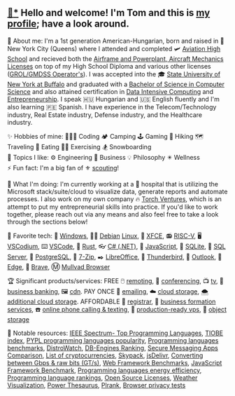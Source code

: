 [//]: # "todo: https://medium.com/swlh/how-to-create-a-self-updating-readme-md-for-your-github-profile-f8b05744ca91"
[//]: # ".md html tag whitelist: https://github.com/github/markup/issues/245#issuecomment-682231577"

## [📝](https://plugins.krajee.com/markdown-editor-basic-usage-demo/1)[*](https://github.com/kartik-v/krajee-markdown-editor) Hello and welcome! I'm Tom and this is [my profile](https://trpapp.github.io); have a look around. 

🌱 About me: I'm a 1st generation American-Hungarian, born and raised in 🗽 New York City (Queens) where I attended and completed 🛩️ [Aviation High School](https://www.aviationhs.net) and recieved both the [Airframe and Powerplant, Aircraft Mechanics Licenses](https://www.faa.gov/mechanics) on top of my High School Diploma and various other licenses ([GROL/GMDSS Operator's](https://www.fcc.gov/wireless/bureau-divisions/mobility-division/commercial-radio-operator-license-program/commercial-0)). I was accepted into the 🎓 [State University of New York at Buffalo](https://buffalo.edu) and graduated with a [Bachelor of Science in Computer Science](https://engineering.buffalo.edu/computer-science-engineering.html) and also attained certification in [Data Intensive Computing](https://engineering.buffalo.edu/computer-science-engineering/undergraduate/degrees-and-programs/certificate-in-data-intensive-computing.html) and [Entrepreneurship](https://www.ecc.edu/academics/entrepreneurship.html). I speak 🇭🇺 Hungarian and 🇺🇸 English fluently and I'm also learning 🇵🇪 Spanish. I have experience in the Telecom/Technology industry, Real Estate industry, Defense industry, and the Healthcare industry.  

✨ Hobbies of mine: 👨🏼‍💻 Coding 🏕️ Camping 🕹️ Gaming 👣 Hiking 🗺️ Traveling 🍕 Eating 🏋🏼 Exercising 🏂 Snowboarding  
💭 Topics I like: ⚙️ Engineering 👔 Business 💡 Philosophy ✴️ Wellness  
⚡ Fun fact: I'm a big fan of ⚜️ [scouting](https://scouting.org)! 

🚀 What I'm doing: I'm currently working at a 🏥 hospital that is utilizing the Microsoft stack/suite/cloud to visualize data, generate reports and automate processes. I also work on my own company 🔥 [Torch Ventures](https://github.com/torch-ventures), which is an attempt to put my entrepreneurial skills into practice. If you'd like to work together, please reach out via any means and also feel free to take a look through the sections below!

🏅 Favorite tech: 💠 [Windows](https://www.microsoft.com/en-us/software-download), 🍥🐧 [Debian](https://debian.org) [Linux](https://github.com/torvalds/linux), 🐁 [XFCE](https://gitlab.xfce.org/xfce), 📻 [RISC-V](https://github.com/riscv-software-src), 🖥️ [VSCodium](https://github.com/VSCodium/vscodium), ⌨️ [VSCode](https://code.visualstudio.com), 🦀 [Rust](https://github.com/rust-lang/rust), 👓 [C# (.NET)](https://learn.microsoft.com/en-us/dotnet/csharp), 📜 [JavaScript](https://github.com/tc39), 💾 [SQLite](https://github.com/sqlite/sqlite), 💽 [SQL Server](https://www.microsoft.com/en-us/sql-server/sql-server-downloads), 🐘 [PostgreSQL](https://github.com/postgres), 📂 [7-Zip](https://www.7-zip.org), ✒️ [LibreOffice](https://libreoffice.org), 🦅 [Thunderbird](https://thunderbird.net), 📧 [Outlook](https://apps.microsoft.com/detail/9nrx63209r7b), 🧿 [Edge](https://apps.microsoft.com/detail/xpfftq037jwmhs), 🦁 [Brave](https://brave.com), Ⓜ️ [Mullvad Browser](https://mullvad.net/en/browser)

🏆 Significant products/services: FREE 🖱️ [remoting](https://dwservice.net), 👥 [conferencing](https://meet.jit.si), 📺 [tv](https://pluto.tv/live-tv), 🏦 [business banking](https://www.novo.co), 🖼️ [cdn](https://cloudflare.com). PAY ONCE 📧 [emailing](https://mxroute.com), ☁️ [cloud storage](https://pcloud.com), 🌨️ [additional cloud storage](https://icedrive.net). AFFORDABLE 📇 [registrar](https://freenom.com), 🏢 [business formation services](https://cindysnewmexicollcs.com), ☎️ [online phone calling & texting](https://phonespeak.com), 📀 [production-ready vps](https://cloudfanatic.net), 🧱 [object storage](https://www.idrive.com/object-storage-e2)

📖 Notable resources: [IEEE Spectrum- Top Programming Languages](https://spectrum.ieee.org/top-programming-languages), [TIOBE index](https://tiobe.com/tiobe-index), [PYPL programming languages popularity](https://pypl.github.io/PYPL.html), [Programming languages benchmarks](https://benchmarksgame-team.pages.debian.net/benchmarksgame/index.html), [DistroWatch](https://distrowatch.com), [DB-Engines Ranking](https://db-engines.com/en/ranking), [Secure Messaging Apps Comparison](https://securemessagingapps.com/), [List of cryptocurrencies](https://en.wikipedia.org/wiki/List_of_cryptocurrencies), [Skypack](https://www.skypack.dev), [jsDelivr](https://jsdelivr.com), [Converting between Gbps & raw bits (GT/s)](https://paolozaino.wordpress.com/2013/05/21/converting-gts-to-gbps), [Web Framework Benchmarks](https://techempower.com/benchmarks), [JavaScript Framework Benchmark](https://krausest.github.io/js-framework-benchmark/current.html), [Programming languages energy efficiency](https://jaxenter.com/energy-efficient-programming-languages-137264.html), [Programming language rankings](https://redmonk.com/sogrady/category/programming-languages), [Open Source Licenses](https://choosealicense.com), [Weather Visualization](https://windy.com), [Power Thesaurus](https://powerthesaurus.org), [Plrank](https://plrank.com/), [Browser privacy tests](https://privacytests.org)
